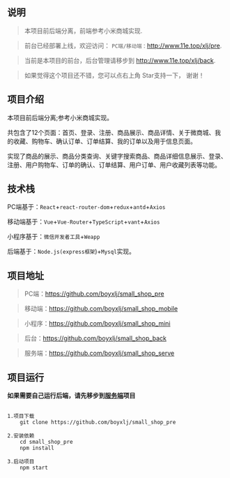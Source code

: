 ## 说明
> 本项目前后端分离，前端参考小米商城实现.

> 前台已经部署上线，欢迎访问：
> `PC端/移动端：`http://www.11e.top/xlj/pre.

> 当前是本项目的前台，后台管理请移步到 <a href='http://www.11e.top/xlj/back' target="_blank">http://www.11e.top/xlj/back</a>.

> 如果觉得这个项目还不错，您可以点右上角 Star支持一下， 谢谢！


## 项目介绍
本项目前后端分离;参考小米商城实现。


共包含了12个页面：首页、登录、注册、商品展示、商品详情、关于微商城、我的收藏、购物车、确认订单、订单结算、我的订单以及用于信息页面。

实现了商品的展示、商品分类查询、关键字搜索商品、商品详细信息展示、登录、注册、用户购物车、订单的确认、订单结算、用户订单、用户收藏列表等功能。

## 技术栈
PC端基于：`React`+`react-router-dom`+`redux`+`antd`+`Axios`

移动端基于：`Vue`+`Vue-Router`+`TypeScript`+`vant`+`Axios`

小程序基于：`微信开发者工具`+`Weapp`

后端基于：`Node.js(express框架`)+`Mysql`实现。

## 项目地址
> PC端：<a href='https://github.com/boyxlj/small_shop_pre' target="_blank">https://github.com/boyxlj/small_shop_pre</a>

> 移动端：<a href='https://github.com/boyxlj/small_shop_mobile' target="_blank">https://github.com/boyxlj/small_shop_mobile</a>

> 小程序：<a href='https://github.com/codeXlj/small_shop_mini' target="_blank">https://github.com/boyxlj/small_shop_mini</a>

> 后台：<a href='https://github.com/boyxlj/small_shop_back' target="_blank">https://github.com/boyxlj/small_shop_back</a>

> 服务端：<a href='https://github.com/codeXlj/small-shop-serve' target="_blank">https://github.com/boyxlj/small_shop_serve</a>

## 项目运行

**如果需要自己运行后端，请先移步到<a href='https://github.com/codeXlj/small-shop-serve' target="_blank">服务端</a>项目**

```

1.项目下载
	git clone https://github.com/boyxlj/small_shop_pre

2.安装依赖
	cd small_shop_pre
	npm install
	
3.启动项目
	npm start
	
```

